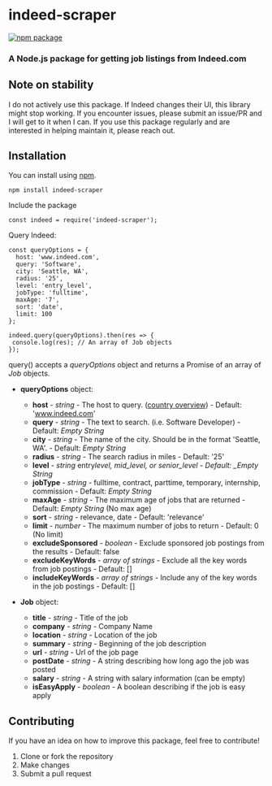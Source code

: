 # indeed-scraper

[![npm package](https://nodei.co/npm/indeed-scraper.png?downloads=true&downloadRank=true&stars=true)](https://nodei.co/npm/indeed-scraper/)

### A Node.js package for getting job listings from Indeed.com

## Note on stability

I do not actively use this package. If Indeed changes their UI, this library might stop working. If you encounter issues, please submit an issue/PR and I will get to it when I can. If you use this package regularly and are interested in helping maintain it, please reach out.

## Installation

You can install using [npm](https://www.npmjs.com/package/indeed-scraper).

```
npm install indeed-scraper
```

Include the package

```
const indeed = require('indeed-scraper');
```

Query Indeed:

```
const queryOptions = {
  host: 'www.indeed.com',
  query: 'Software',
  city: 'Seattle, WA',
  radius: '25',
  level: 'entry_level',
  jobType: 'fulltime',
  maxAge: '7',
  sort: 'date',
  limit: 100
};

indeed.query(queryOptions).then(res => {
 console.log(res); // An array of Job objects
});
```

query() accepts a _queryOptions_ object and returns a Promise of an array of _Job_ objects.

- **queryOptions** object:
  - **host** - *string* - The host to query. ([country overview](https://www.indeed.com/worldwide)) - Default: 'www.indeed.com'
  - **query** - _string_ - The text to search. (i.e. Software Developer) - Default: _Empty String_
  - **city** - *string* - The name of the city. Should be in the format 'Seattle, WA'. - Default: *Empty String*
  - **radius** - _string_ - The search radius in miles - Default: '25'
  - **level** - *string* entry*level, mid_level, or senior_level - Default: \_Empty String*
  - **jobType** - _string_ - fulltime, contract, parttime, temporary, internship, commission - Default: _Empty String_
  - **maxAge** - *string* - The maximum age of jobs that are returned - Default: *Empty String* (No max age)
  - **sort** - _string_ - relevance, date - Default: 'relevance'
  - **limit** - *number* - The maximum number of jobs to return - Default: 0 (No limit)
  - **excludeSponsored** - _boolean_ - Exclude sponsored job postings from the results - Default: false
  - **excludeKeyWords** - *array of strings* - Exclude all the key words from job postings - Default: []
  - **includeKeyWords** - *array of strings* - Include any of the key words in the job postings - Default: []

- **Job** object:
  - **title** - *string* - Title of the job
  - **company** - _string_ - Company Name
  - **location** - *string* - Location of the job
  - **summary** - _string_ - Beginning of the job description
  - **url** - *string* - Url of the job page
  - **postDate** - _string_ - A string describing how long ago the job was posted
  - **salary** - *string* - A string with salary information (can be empty)
  - **isEasyApply** - _boolean_ - A boolean describing if the job is easy apply

## Contributing

If you have an idea on how to improve this package, feel free to contribute!

1. Clone or fork the repository
2. Make changes
3. Submit a pull request
